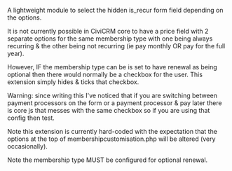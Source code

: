 A lightweight module to select the hidden is_recur form field depending on the options.

It is not currently possible in CiviCRM core to have a price field with 2 separate options
for the same membership type with one being always recurring & the other being not recurring
(ie pay monthly OR pay for the full year).

However, IF the membership type can be is set to have renewal as being optional then there would normally be
a checkbox for the user. This extension simply hides & ticks that checkbox.

Warning: since writing this I've noticed that if you are switching between payment processors on the form or
a payment processor & pay later there is core js that messes with the same checkbox so if you are using that config then
test.

Note this extension is currently hard-coded with the expectation that the options at the top of
membershipcustomisation.php will be altered (very occasionally).

Note the membership type MUST be configured for optional renewal.
